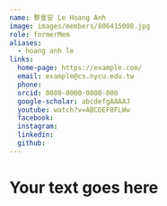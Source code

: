 ```yaml
---
name: 黎皇安 Le Hoang Anh 
image: images/members/806415008.jpg 
role: formerMem
aliases:
  - hoang anh le
links:
  home-page: https://example.com/
  email: example@cs.nycu.edu.tw
  phone: 
  orcid: 0000-0000-0000-000
  google-scholar: abcdefgAAAAJ
  youtube: watch?v=ABCDEF0FLWw
  facebook:
  instagram:
  linkedin:
  github:
---
```

# Your text goes here
